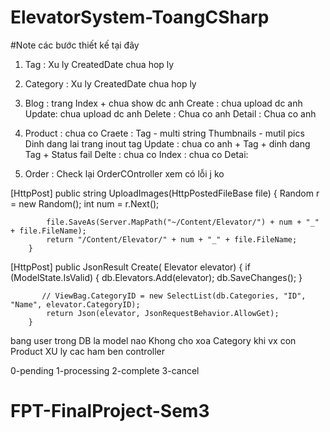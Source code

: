 # ElevatorSystem-ToangCSharp

  #Note các bước thiết kế tại đây

1. Tag :
Xu ly CreatedDate chua hop ly

2. Category : 
Xu ly CreatedDate chua hop ly


3. Blog :  trang Index + chua show dc anh
Create : 
         chua upload dc anh
Update: 
         chua upload dc anh
Delete : Chua co anh
Detail : Chua co anh

4. Product : chua co
Craete : Tag - multi string
         Thumbnails - mutil pics
         Dinh dang lai trang inout tag
Update : chua co anh + Tag + dinh dang Tag + Status fail
Delte : chua co
Index : chua co
Detai: 

5. Order : Check lại OrderCOntroller xem có lỗi j ko

[HttpPost]
        public string UploadImages(HttpPostedFileBase file)
        {
            Random r = new Random();
            int num = r.Next();

            file.SaveAs(Server.MapPath("~/Content/Elevator/") + num + "_" + file.FileName);
            return "/Content/Elevator/" + num + "_" + file.FileName;
        }

[HttpPost]
        public JsonResult Create( Elevator elevator)
        {
            if (ModelState.IsValid)
            {
                db.Elevators.Add(elevator);
                db.SaveChanges();
            }

           // ViewBag.CategoryID = new SelectList(db.Categories, "ID", "Name", elevator.CategoryID);
            return Json(elevator, JsonRequestBehavior.AllowGet);
        }


bang user trong DB la model nao
Khong cho xoa Category khi vx con Product
XU ly cac ham ben controller



0-pending
1-processing
2-complete
3-cancel
# FPT-FinalProject-Sem3
